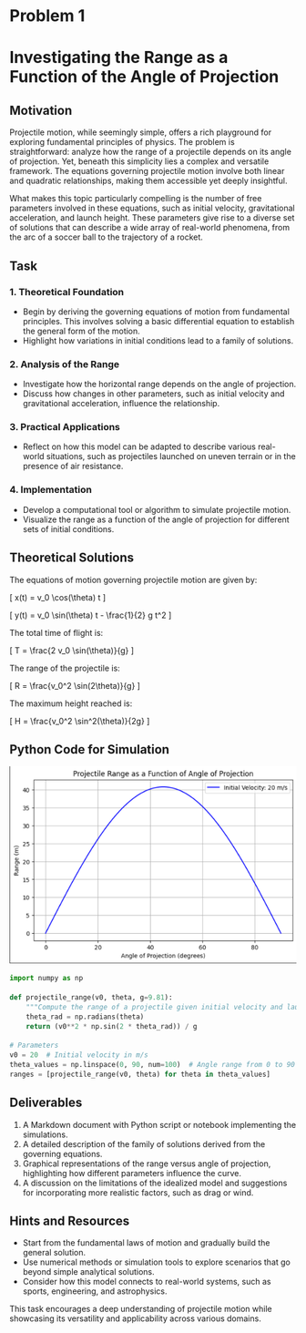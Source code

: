# Problem 1
# Investigating the Range as a Function of the Angle of Projection

## Motivation

Projectile motion, while seemingly simple, offers a rich playground for exploring fundamental principles of physics. The problem is straightforward: analyze how the range of a projectile depends on its angle of projection. Yet, beneath this simplicity lies a complex and versatile framework. The equations governing projectile motion involve both linear and quadratic relationships, making them accessible yet deeply insightful.

What makes this topic particularly compelling is the number of free parameters involved in these equations, such as initial velocity, gravitational acceleration, and launch height. These parameters give rise to a diverse set of solutions that can describe a wide array of real-world phenomena, from the arc of a soccer ball to the trajectory of a rocket.

## Task

### 1. Theoretical Foundation
- Begin by deriving the governing equations of motion from fundamental principles. This involves solving a basic differential equation to establish the general form of the motion.
- Highlight how variations in initial conditions lead to a family of solutions.

### 2. Analysis of the Range
- Investigate how the horizontal range depends on the angle of projection.
- Discuss how changes in other parameters, such as initial velocity and gravitational acceleration, influence the relationship.

### 3. Practical Applications
- Reflect on how this model can be adapted to describe various real-world situations, such as projectiles launched on uneven terrain or in the presence of air resistance.

### 4. Implementation
- Develop a computational tool or algorithm to simulate projectile motion.
- Visualize the range as a function of the angle of projection for different sets of initial conditions.

## Theoretical Solutions

The equations of motion governing projectile motion are given by:

\[
    x(t) = v_0 \cos(\theta) t
\]

\[
    y(t) = v_0 \sin(\theta) t - \frac{1}{2} g t^2
\]

The total time of flight is:

\[
    T = \frac{2 v_0 \sin(\theta)}{g}
\]

The range of the projectile is:

\[
    R = \frac{v_0^2 \sin(2\theta)}{g}
\]

The maximum height reached is:

\[
    H = \frac{v_0^2 \sin^2(\theta)}{2g}
\]

## Python Code for Simulation
![alt text](image-2.png)

```python
import numpy as np

def projectile_range(v0, theta, g=9.81):
    """Compute the range of a projectile given initial velocity and launch angle."""
    theta_rad = np.radians(theta)
    return (v0**2 * np.sin(2 * theta_rad)) / g

# Parameters
v0 = 20  # Initial velocity in m/s
theta_values = np.linspace(0, 90, num=100)  # Angle range from 0 to 90 degrees
ranges = [projectile_range(v0, theta) for theta in theta_values]
```

## Deliverables

1. A Markdown document with Python script or notebook implementing the simulations.
2. A detailed description of the family of solutions derived from the governing equations.
3. Graphical representations of the range versus angle of projection, highlighting how different parameters influence the curve.
4. A discussion on the limitations of the idealized model and suggestions for incorporating more realistic factors, such as drag or wind.

## Hints and Resources

- Start from the fundamental laws of motion and gradually build the general solution.
- Use numerical methods or simulation tools to explore scenarios that go beyond simple analytical solutions.
- Consider how this model connects to real-world systems, such as sports, engineering, and astrophysics.

This task encourages a deep understanding of projectile motion while showcasing its versatility and applicability across various domains.
